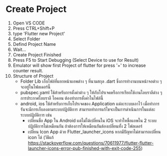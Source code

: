 # Create Project
1. Open VS CODE
2. Press CTRL+Shift+P
3. type 'Flutter new Project'
4. Select Folder
5. Defind Project Name
6. Wait...
7. Create Project Finished
8. Press F5 to Start Debugging (Select Device to use for Result)
9. Emulator will show first Project of flutter for press '+' to increase counter result.
10. Structure of Project
    - Folder Lib เก็บไฟล์ที่แยกหน้าแอพต่าง ๆ ที่นามสกุล .dart ซึ่งการทำงานบนหน้าจอต่าง ๆ จะอยู่ในโฟลเดอร์นี้
    - pubspec.yaml ใช้สำหรับการตั้งค่าต่าง ๆ ให้กับโปรเจคหรือการเรียกใช้งานไลบราลีต่าง ๆ การประกาศไลบราลี ไอคอน ต้องทำการตั้งค่าในไฟล์นี้
    - android, ios ใช้สำหรับการเก็บโปรเจคของ Application แต่ละระบบเอาไว้ เมื่อทำการรันจะมีการเก็บลงตามระบบปฏิบัติการ สามารถทำการแก้ไขจะเป็นการดำเนินการในแต่ละระบบปฏิบัติการ เช่น 
        - เปลี่ยนชื่อ App ใน Android แต่ไม่ได้เปลี่ยนใน iOS จะทำใหชื่อแอพใน 2 ระบบปฏิบัติการไม่เหมือนกัน ถ้าต้องการให้เหมือนกันต้องเปลี่ยนทั้ง 2 โฟลเดอร์
        - เปลี่ยน Icon App ด้วย Flutter_launcher_icons หากมีปัญหาไม่สามารถเปลี่ยน icon ได้ (วิธีแก้ https://stackoverflow.com/questions/70611977/flutter-flutter-launcher-icons-error-pub-finished-with-exit-code-255)
